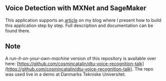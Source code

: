 ## Voice Detection with MXNet and SageMaker

This application supports an [article](https://cosminsanda.com/posts/voice-recognition-with-mxnet-and-sagemaker/?utm_source=github&utm_medium=repository&utm_campaign=na) on my blog where I present how to build this application step by step. Full description and documentation can be found there.

## Note

A _run-it-on-your-own-machine_ version of this repository is available over here: [https://github.com/cosmincatalin/dtu-voice-recognition-talk](https://github.com/cosmincatalin/dtu-voice-recognition-talk). The repo was used live in a demo at Danmarks Tekniske Universitet.
